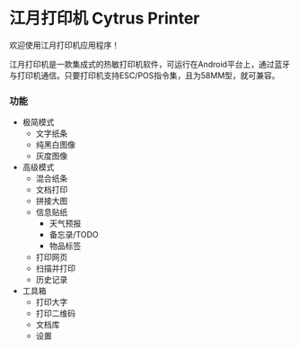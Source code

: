 # 江月打印机 Cytrus Printer
欢迎使用江月打印机应用程序！  

江月打印机是一款集成式的热敏打印机软件，可运行在Android平台上，通过蓝牙与打印机通信。只要打印机支持ESC/POS指令集，且为58MM型，就可兼容。  

### 功能
- 极简模式
  - 文字纸条
  - 纯黑白图像
  - 灰度图像
- 高级模式
  - 混合纸条
  - 文档打印
  - 拼接大图
  - 信息贴纸
    - 天气预报
    - 备忘录/TODO
    - 物品标签
  - 打印网页
  - 扫描并打印
  - 历史记录
- 工具箱
  - 打印大字
  - 打印二维码
  - 文档库
  - 设置
